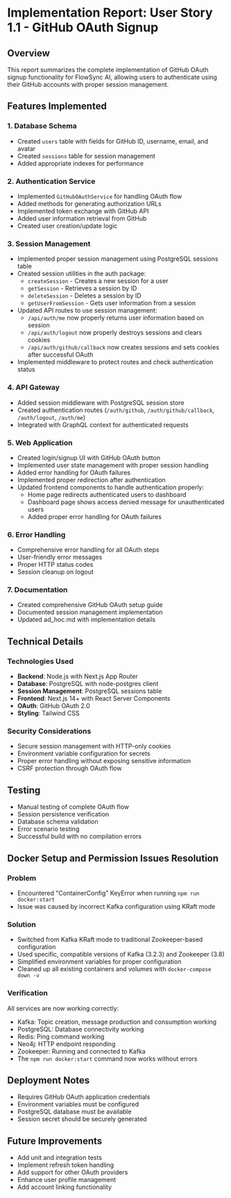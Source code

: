 # Implementation Report: User Story 1.1 - GitHub OAuth Signup

## Overview
This report summarizes the complete implementation of GitHub OAuth signup functionality for FlowSync AI, allowing users to authenticate using their GitHub accounts with proper session management.

## Features Implemented

### 1. Database Schema
- Created `users` table with fields for GitHub ID, username, email, and avatar
- Created `sessions` table for session management
- Added appropriate indexes for performance

### 2. Authentication Service
- Implemented `GitHubOAuthService` for handling OAuth flow
- Added methods for generating authorization URLs
- Implemented token exchange with GitHub API
- Added user information retrieval from GitHub
- Created user creation/update logic

### 3. Session Management
- Implemented proper session management using PostgreSQL sessions table
- Created session utilities in the auth package:
  - `createSession` - Creates a new session for a user
  - `getSession` - Retrieves a session by ID
  - `deleteSession` - Deletes a session by ID
  - `getUserFromSession` - Gets user information from a session
- Updated API routes to use session management:
  - `/api/auth/me` now properly returns user information based on session
  - `/api/auth/logout` now properly destroys sessions and clears cookies
  - `/api/auth/github/callback` now creates sessions and sets cookies after successful OAuth
- Implemented middleware to protect routes and check authentication status

### 4. API Gateway
- Added session middleware with PostgreSQL session store
- Created authentication routes (`/auth/github`, `/auth/github/callback`, `/auth/logout`, `/auth/me`)
- Integrated with GraphQL context for authenticated requests

### 5. Web Application
- Created login/signup UI with GitHub OAuth button
- Implemented user state management with proper session handling
- Added error handling for OAuth failures
- Implemented proper redirection after authentication
- Updated frontend components to handle authentication properly:
  - Home page redirects authenticated users to dashboard
  - Dashboard page shows access denied message for unauthenticated users
  - Added proper error handling for OAuth failures

### 6. Error Handling
- Comprehensive error handling for all OAuth steps
- User-friendly error messages
- Proper HTTP status codes
- Session cleanup on logout

### 7. Documentation
- Created comprehensive GitHub OAuth setup guide
- Documented session management implementation
- Updated ad_hoc.md with implementation details

## Technical Details

### Technologies Used
- **Backend**: Node.js with Next.js App Router
- **Database**: PostgreSQL with node-postgres client
- **Session Management**: PostgreSQL sessions table
- **Frontend**: Next.js 14+ with React Server Components
- **OAuth**: GitHub OAuth 2.0
- **Styling**: Tailwind CSS

### Security Considerations
- Secure session management with HTTP-only cookies
- Environment variable configuration for secrets
- Proper error handling without exposing sensitive information
- CSRF protection through OAuth flow

## Testing
- Manual testing of complete OAuth flow
- Session persistence verification
- Database schema validation
- Error scenario testing
- Successful build with no compilation errors

## Docker Setup and Permission Issues Resolution

### Problem
- Encountered "ContainerConfig" KeyError when running `npm run docker:start`
- Issue was caused by incorrect Kafka configuration using KRaft mode

### Solution
- Switched from Kafka KRaft mode to traditional Zookeeper-based configuration
- Used specific, compatible versions of Kafka (3.2.3) and Zookeeper (3.8)
- Simplified environment variables for proper configuration
- Cleaned up all existing containers and volumes with `docker-compose down -v`

### Verification
All services are now working correctly:
- Kafka: Topic creation, message production and consumption working
- PostgreSQL: Database connectivity working
- Redis: Ping command working
- Neo4j: HTTP endpoint responding
- Zookeeper: Running and connected to Kafka
- The `npm run docker:start` command now works without errors

## Deployment Notes
- Requires GitHub OAuth application credentials
- Environment variables must be configured
- PostgreSQL database must be available
- Session secret should be securely generated

## Future Improvements
- Add unit and integration tests
- Implement refresh token handling
- Add support for other OAuth providers
- Enhance user profile management
- Add account linking functionality